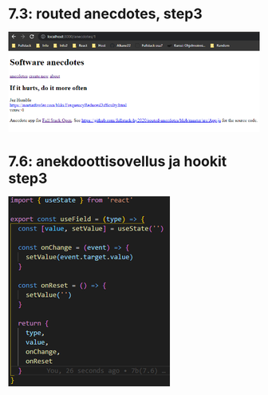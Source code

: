 # 7.3: routed anecdotes, step3
![](https://github.com/Alkane22/AnekdootitRouted/blob/main/01.png?raw=true)

# 7.6: anekdoottisovellus ja hookit step3
![](https://github.com/Alkane22/AnekdootitRouted/blob/main/02.png?raw=true)